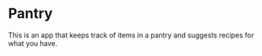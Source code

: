 # Pantry

This is an app that keeps track of items in a pantry and suggests recipes for what you have.
